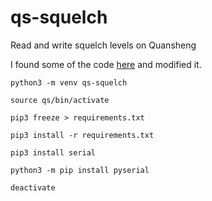 # qs-squelch
Read and write squelch levels on Quansheng  

I found some of the code [here](https://github.com/spm81/Quansheng_UV-K5/tree/99d14def51adfddebf615ee94acd8942e2cbc460/Software/Squelch%20Table%20Read%20%26%20Write) and modified it.


`python3 -m venv qs-squelch`  

`source qs/bin/activate`  

`pip3 freeze > requirements.txt`  

`pip3 install -r requirements.txt`  

`pip3 install serial`  

`python3 -m pip install pyserial`  

`deactivate`  